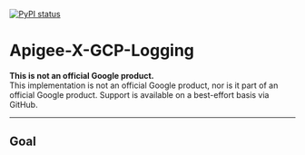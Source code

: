
[![PyPI status](https://img.shields.io/pypi/status/ansicolortags.svg)](https://pypi.python.org/pypi/ansicolortags/) 

# Apigee-X-GCP-Logging

**This is not an official Google product.**<BR>This implementation is not an official Google product, nor is it part of an official Google product. Support is available on a best-effort basis via GitHub.

***

## Goal